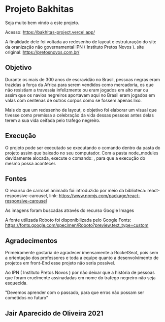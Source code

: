 # Projeto Bakhitas
Seja muito bem vindo a este projeto.

Acesso: https://bakhitas-project.vercel.app/

A finalidade dele foi voltada ao redesenho de layout e estruturação do site da oranização não governamental IPN ( Instituto Pretos Novos ). site original: https://pretosnovos.com.br/

## Objetivo
Durante os mais de 300 anos de escravidão no Brasil, pessoas negras eram trazidas a força da Africa para serem vendidos como mercadoria, os que não resistiam a travessia infelizmente ou eram jogados em alto mar ou assim que os navios negreiros aportavam aqui no Brasil eram jogados em valas com centenas de outros corpos como se fossem apenas lixo.

Mais do que um redesenho de layout, o objetivo foi elaborar um visual que tivesse como premissa a celebração da vida dessas pessoas antes delas terem a sua vida ceifada pelo trafego negreiro.

## Execução
O projeto pode ser executado se executando o comando dentro da pasta do projeto assim que baixado no seu computador. Com a pasta node_modules devidamente alocada, execute o comando: , para que a execução do mesmo possa acontecer.

## Fontes
O recurso de carrosel animado foi introduzido por meio da biblioteca: react-responsive-carousel, link: https://www.npmjs.com/package/react-responsive-carousel

As imagens foram buscadas através do recurso Google Images

A fonte utilizada Roboto foi disponibilizada pelo Google Fonts: https://fonts.google.com/specimen/Roboto?preview.text_type=custom

## Agradecimentos
Primeiramente gostaria de agradecer imensamente a RocketSeat, pois sem a orientação dos professores e toda a equipe quanto a desenvolvimento de projetos em front-End esse projeto não seria possível.

Ao IPN ( Instituto Pretos Novos ) por não deixar que a história de pessoas que foram cruelmente assinadadas em nome do trafego negreiro não seja esquecida.

"Devemos aprender com o passado, para que erros não possam ser cometidos no futuro"

## Jair Aparecido de Oliveira 2021
